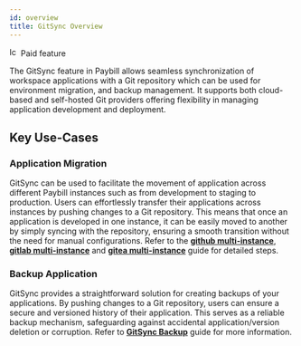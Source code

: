 ```yaml
---
id: overview
title: GitSync Overview
---
```


<div className="badge badge--primary heading-badge">   
  <img 
    src="/img/badge-icons/premium.svg" 
    alt="Icon" 
    width="16" 
    height="16" 
  />
 <span>Paid feature</span>
</div>

The GitSync feature in Paybill allows seamless synchronization of workspace applications with a Git repository which can be used for environment migration, and backup management. It supports both cloud-based and self-hosted Git providers offering flexibility in managing application development and deployment.

## Key Use-Cases

### Application Migration

GitSync can be used to facilitate the movement of application across different Paybill instances such as from development to staging to production. Users can effortlessly transfer their applications across instances by pushing changes to a Git repository. This means that once an application is developed in one instance, it can be easily moved to another by simply syncing with the repository, ensuring a smooth transition without the need for manual configurations. Refer to the **[github multi-instance](/docs/development-lifecycle/gitsync/github-config)**, **[gitlab multi-instance](/docs/development-lifecycle/gitsync/gitlab-config)** and **[gitea multi-instance](/docs/development-lifecycle/gitsync/gitea-config)** guide for detailed steps.

### Backup Application

GitSync provides a straightforward solution for creating backups of your applications. By pushing changes to a Git repository, users can ensure a secure and versioned history of their application. This serves as a reliable backup mechanism, safeguarding against accidental application/version deletion or corruption. Refer to **[GitSync Backup](/docs/development-lifecycle/backup/gitsync-backup)** guide for more information.
